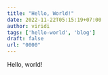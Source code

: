 ```yaml
---
title: "Hello, World!"
date: 2022-11-22T05:15:19+07:00
author: viridi
tags: ['hello-world', 'blog']
draft: false
url: "0000"
---
```


Hello, world!

